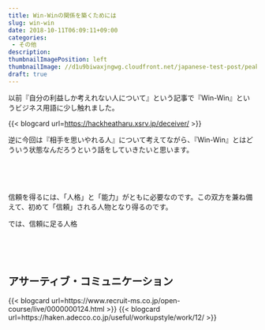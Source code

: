 ```yaml
---
title: Win-Winの関係を築くためには
slug: win-win
date: 2018-10-11T06:09:11+09:00
categories: 
 - その他
description: 
thumbnailImagePosition: left
thumbnailImage: //d1u9biwaxjngwg.cloudfront.net/japanese-test-post/peak-140.jpg
draft: true
---
```


<!--more-->

以前『自分の利益しか考えれない人について』という記事で『Win-Win』というビジネス用語に少し触れました。

{{< blogcard url=https://hackheatharu.xsrv.jp/deceiver/ >}}
&nbsp;

逆に今回は『相手を思いやれる人』について考えてながら、『Win-Win』とはどういう状態なんだろうという話をしていきたいと思います。

&nbsp;

&nbsp;

信頼を得るには、「人格」と「能力」がともに必要なのです。この双方を兼ね備えて、初めて「信頼」される人物となり得るのです。

では、信頼に足る人格

&nbsp;

&nbsp;
<h2>アサーティブ・コミュニケーション</h2>
{{< blogcard url=https://www.recruit-ms.co.jp/open-course/live/0000000124.html >}}
{{< blogcard url=https://haken.adecco.co.jp/useful/workupstyle/work/12/ >}}
